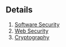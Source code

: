 ## Details
1. [Software Security](software_security.md)
1. [Web Security](web_security.md)
1. [Cryptography](cryptography.md)

